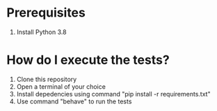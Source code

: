 # Prerequisites
1. Install Python 3.8

# How do I execute the tests?
1. Clone this repository
2. Open a terminal of your choice
2. Install depedencies using command "pip install -r requirements.txt"
3. Use command "behave" to run the tests
